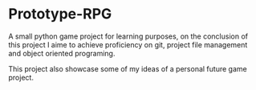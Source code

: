 # Prototype-RPG

A small python game project for learning purposes, on the conclusion of this project I aime to achieve proficiency on git, project file management and object oriented programing.

This project also showcase some of my ideas of a personal future game project.
